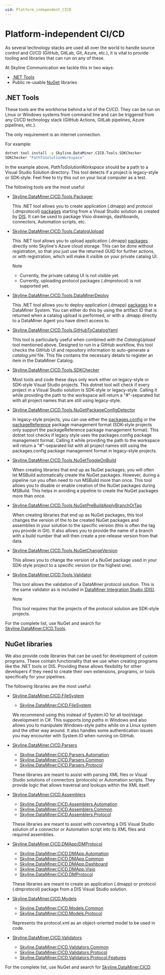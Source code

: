```yaml
---
uid: Platform_independent_CICD
---
```


# Platform-independent CI/CD

As several technology stacks are used all over the world to handle source control and CI/CD (GitHub, GitLab, Git, Azure, etc.), it is vital to provide tooling and libraries that can run on any of these.

At Skyline Communication we tackle this in two ways:

- [.NET Tools](https://learn.microsoft.com/en-us/dotnet/core/tools/global-tools)
- Public re-usable [NuGet](https://www.nuget.org/) libraries

## .NET Tools

These tools are the workhorse behind a lot of the CI/CD. They can be run on Linux or Windows systems from command line and can be triggered from any CI/CD technology stack (GitHub Actions, GitLab pipelines, Azure pipelines, etc.).

The only requirement is an internet connection.

For example:

```bat
dotnet tool install -g Skyline.DataMiner.CICD.Tools.SDKChecker
SDKChecker "PathToSolutionWorkspace"
```

In the example above, *PathToSolutionWorkspace* should be a path to a Visual Studio Solution directory. This tool detects if a project is legacy-style or SDK-style. Feel free to try this out on your local computer as a test.

The following tools are the most useful:

- [Skyline.DataMiner.CICD.Tools.Packager](https://www.nuget.org/packages/Skyline.DataMiner.CICD.Tools.Packager#readme-body-tab)

  This .NET tool allows you to create application (.dmapp) and protocol (.dmprotocol) [packages](xref:ApplicationPackages) starting from a Visual Studio solution as created by [DIS](xref:Overall_concept_of_the_DataMiner_Integration_Studio). It can be used to package Visio drawings, dashboards, connectors, Automation scripts, etc.

- [Skyline.DataMiner.CICD.Tools.CatalogUpload](https://www.nuget.org/packages/Skyline.DataMiner.CICD.Tools.CatalogUpload#readme-body-tab)

  This .NET tool allows you to upload application (.dmapp) [packages](xref:ApplicationPackages) directly onto Skyline's Azure cloud storage. This can be done without registration, so that you just use the returned GUID for further actions, or with registration, which will make it visible on your private catalog UI.

  > [!NOTE]
  >
  > - Currently, the private catalog UI is not visible yet.
  > - Currently, uploading protocol packages (.dmprotocol) is not supported yet.

- [Skyline.DataMiner.CICD.Tools.DataMinerDeploy](https://www.nuget.org/packages/Skyline.DataMiner.CICD.Tools.DataMinerDeploy#readme-body-tab)

  This .NET tool allows you to deploy application (.dmapp) [packages](xref:ApplicationPackages) to a DataMiner System. You can either do this by using the artifact ID that is returned when a catalog upload is performed, or with a .dmapp directly to a DataMiner Agent you have direct access to.

- [Skyline.DataMiner.CICD.Tools.GitHubToCatalogYaml](https://github.com/SkylineCommunications/Skyline.DataMiner.CICD.Tools.GitHubToCatalogYaml#readme-body-tab)

  This tool is particularly useful when combined with the *CatalogUpload* tool mentioned above. Designed to run in a GitHub workflow, this tool checks the GitHub UI and repository information to auto-generate a *catalog.yml* file. This file contains the necessary details to register an item in the DataMiner Catalog.

- [Skyline.DataMiner.CICD.Tools.SDKChecker](https://www.nuget.org/packages/Skyline.DataMiner.CICD.Tools.SDKChecker#readme-body-tab)

  Most tools and code these days only work either on legacy-style or SDK-style Visual Studio projects. This dotnet tool will check if every project in a Visual Studio solution is SDK-style or legacy-style. Calling it while providing the path to the workspace will return a "#"-separated list with all project names that are still using legacy-style.

- [Skyline.DataMiner.CICD.Tools.NuGetPackageConfigDetector](https://www.nuget.org/packages/Skyline.DataMiner.CICD.Tools.NuGetPackageConfigDetector#readme-body-tab)

  In legacy-style projects, you can use either the [packages.config](https://learn.microsoft.com/en-us/nuget/reference/packages-config) or the [packageReference](https://learn.microsoft.com/en-us/nuget/consume-packages/package-references-in-project-files) package management format (SDK-style projects only support the packageReference package management format). This dotnet tool checks if legacy style uses the packages.config package management format. Calling it while providing the path to the workspace will return a "#"-separated list with all project names still using the packages.config package management format in legacy-style projects.

- [Skyline.DataMiner.CICD.Tools.NuGetToggleOnBuild](https://www.nuget.org/packages/Skyline.DataMiner.CICD.Tools.NuGetToggleOnBuild#readme-body-tab)

  When creating libraries that end up as NuGet packages, you will often let MSBuild automatically create the NuGet packages. However, during a pipeline run you often need to run MSBuild more than once. This tool allows you to disable or enable creation of the NuGet packages during MSBuild. This helps in avoiding a pipeline to create the NuGet packages more than once.

- [Skyline.DataMiner.CICD.Tools.NuGetPreBuildApplyBranchOrTag](https://www.nuget.org/packages/Skyline.DataMiner.CICD.Tools.NuGetPreBuildApplyBranchOrTag/1.0.1-1.0.0.X.20#readme-body-tab)

  When creating libraries that end up as NuGet packages, this tool changes the version of the to be created NuGet packages and assemblies in your solution to the specific version (this is often the tag you provide in Git). It also allows you to provide the name of a branch with a build number that will then create a pre-release version from that data.

- [Skyline.DataMiner.CICD.Tools.NuGetChangeVersion](https://www.nuget.org/packages/Skyline.DataMiner.CICD.Tools.NuGetChangeVersion#readme-body-tab)

  This allows you to change the version of a NuGet package used in your SDK-style project to a specific version (or the highest one).

- [Skyline.DataMiner.CICD.Tools.Validator](https://www.nuget.org/packages/Skyline.DataMiner.CICD.Tools.Validator)

  This tool allows the validation of a DataMiner protocol solution. This is the same validator as is included in [DataMiner Integration Studio (DIS)](xref:Overall_concept_of_the_DataMiner_Integration_Studio).

  > [!NOTE]
  > This tool requires that the projects of the protocol solution are SDK-style projects.

For the complete list, use NuGet and search for [Skyline.DataMiner.CICD.Tools](https://www.nuget.org/packages?q=Skyline.DataMiner.CICD.Tools&prerel=true&sortby=relevance).

## NuGet libraries

We also provide code libraries that can be used for development of custom programs. These contain functionality that we use when creating programs like the .NET tools or DIS. Providing these allows flexibility for other developers if they need to create their own extensions, programs, or tools specifically for your pipelines.

The following libraries are the most useful:

- [Skyline.DataMiner.CICD.FileSystem](https://github.com/SkylineCommunications/Skyline.DataMiner.CICD.FileSystem)

  - [Skyline.DataMiner.CICD.FileSystem](https://www.nuget.org/packages/Skyline.DataMiner.CICD.FileSystem#readme-body-tab)

  We recommend using this instead of System.IO for all tool/stage development in C#. This supports *long paths* in Windows and also allows you to manipulate Windows-style paths while on a Linux system and the other way around. It also handles some authentication issues you may encounter with System.IO when running on GitHub.

- [Skyline.DataMiner.CICD.Parsers](https://github.com/SkylineCommunications/Skyline.DataMiner.CICD.Parsers)

  - [Skyline.DataMiner.CICD.Parsers.Automation](https://www.nuget.org/packages/Skyline.DataMiner.CICD.Parsers.Automation#readme-body-tab)
  - [Skyline.DataMiner.CICD.Parsers.Common](https://www.nuget.org/packages/Skyline.DataMiner.CICD.Parsers.Common#readme-body-tab)
  - [Skyline.DataMiner.CICD.Parsers.Protocol](https://www.nuget.org/packages/Skyline.DataMiner.CICD.Parsers.Protocol#readme-body-tab)

  These libraries are meant to assist with parsing XML files or Visual Studio solutions of connectors (protocols) or Automation scripts. They provide logic that allows traversal and lookups within the XML itself.

- [Skyline.DataMiner.CICD.Assemblers](https://github.com/SkylineCommunications/Skyline.DataMiner.CICD.Assemblers)

  - [Skyline.DataMiner.CICD.Assemblers.Automation](https://www.nuget.org/packages/Skyline.DataMiner.CICD.Assemblers.Automation#readme-body-tab)
  - [Skyline.DataMiner.CICD.Assemblers.Common](https://www.nuget.org/packages/Skyline.DataMiner.CICD.Assemblers.Common#readme-body-tab)
  - [Skyline.DataMiner.CICD.Assemblers.Protocol](https://www.nuget.org/packages/Skyline.DataMiner.CICD.Assemblers.Protocol#readme-body-tab)

  These libraries are meant to assist with converting a DIS Visual Studio solution of a connector or Automation script into its XML files and required assemblies.

- [Skyline.DataMiner.CICD.DMApp/DMProtocol](https://github.com/SkylineCommunications/Skyline.DataMiner.CICD.Packages)

  - [Skyline.DataMiner.CICD.DMApp.Automation](https://www.nuget.org/packages/Skyline.DataMiner.CICD.DMApp.Automation)
  - [Skyline.DataMiner.CICD.DMApp.Common](https://www.nuget.org/packages/Skyline.DataMiner.CICD.DMApp.Common)
  - [Skyline.DataMiner.CICD.DMApp.Dashboard](https://www.nuget.org/packages/Skyline.DataMiner.CICD.DMApp.Dashboard)
  - [Skyline.DataMiner.CICD.DMApp.Visio](https://www.nuget.org/packages/Skyline.DataMiner.CICD.DMApp.Visio)
  - [Skyline.DataMiner.CICD.DMProtocol](https://www.nuget.org/packages/Skyline.DataMiner.CICD.DMProtocol)

  These libraries are meant to create an application (.dmapp) or protocol (.dmprotocol) package from a DIS Visual Studio solution.

- [Skyline.DataMiner.CICD.Models](https://github.com/SkylineCommunications/Skyline.DataMiner.CICD.Models)

  - [Skyline.DataMiner.CICD.Models.Common](https://www.nuget.org/packages/Skyline.DataMiner.CICD.Models.Common#readme-body-tab)
  - [Skyline.DataMiner.CICD.Models.Protocol](https://www.nuget.org/packages/Skyline.DataMiner.CICD.Models.Protocol#readme-body-tab)

  Represents the protocol.xml as an object-oriented model to be used in code.

- [Skyline.DataMiner.CICD.Validators](https://github.com/SkylineCommunications/Skyline.DataMiner.CICD.Validators)

  - [Skyline.DataMiner.CICD.Validators.Common](https://www.nuget.org/packages/Skyline.DataMiner.CICD.Validators.Common)
  - [Skyline.DataMiner.CICD.Validators.Protocol](https://www.nuget.org/packages/Skyline.DataMiner.CICD.Validators.Protocol)
  - [Skyline.DataMiner.CICD.Validators.Protocol.Features](https://www.nuget.org/packages/Skyline.DataMiner.CICD.Validators.Protocol.Features)

For the complete list, use NuGet and search for [Skyline.DataMiner.CICD](https://www.nuget.org/packages?q=Skyline.DataMiner.CICD.&prerel=true&sortby=relevance).

